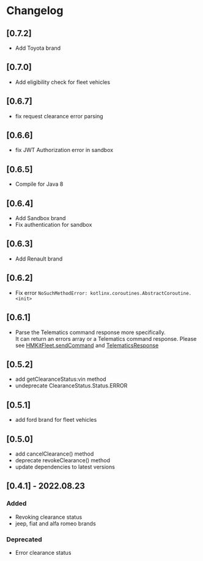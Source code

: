 # Changelog

## [0.7.2]
- Add Toyota brand

## [0.7.0]
- Add eligibility check for fleet vehicles

## [0.6.7]
- fix request clearance error parsing

## [0.6.6]
- fix JWT Authorization error in sandbox

## [0.6.5]
- Compile for Java 8

## [0.6.4]
- Add Sandbox brand
- Fix authentication for sandbox

## [0.6.3]
- Add Renault brand

## [0.6.2]
- Fix error `NoSuchMethodError: kotlinx.coroutines.AbstractCoroutine.<init>`

## [0.6.1]

- Parse the Telematics command response more specifically.   
  It can return an errors array or a Telematics command response. Please
  see [HMKitFleet.sendCommand](hmkit-fleet/src/main/kotlin/HMKitFleet.kt)
  and  [TelematicsResponse](hmkit-fleet/src/main/kotlin/network/Response.kt)

## [0.5.2]
- add getClearanceStatus:vin method
- undeprecate ClearanceStatus.Status.ERROR

## [0.5.1]

- add ford brand for fleet vehicles

## [0.5.0]

- add cancelClearance() method
- deprecate revokeClearance() method
- update dependencies to latest versions

## [0.4.1] - 2022.08.23

### Added

- Revoking clearance status
- jeep, fiat and alfa romeo brands

### Deprecated

- Error clearance status
